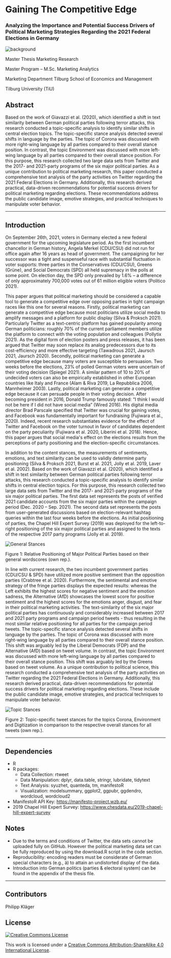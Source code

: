 # Gaining The Competitive Edge
### Analyzing the Importance and Potential Success Drivers of Political Marketing Strategies Regarding the 2021 Federal Elections in Germany

![background](https://user-images.githubusercontent.com/80161087/147277170-8121893c-f3ac-42e8-9657-7f824ad88f57.png)

Master Thesis Marketing Research

Master Program – M.Sc. Marketing Analytics

Marketing Department Tilburg School of Economics and Management

Tilburg University (TiU)


## Abstract
Based on the work of Giavazzi et al. (2020), which identified a shift in text similarity between German political parties following terror attacks, this research conducted a topic-specific analysis to identify similar shifts in central election topics. The topic-specific stance analysis detected several shifts in language by the parties. The topic of Corona was discussed with more right-wing language by all parties compared to their overall stance position. In contrast, the topic Environment was discussed with more left-wing language by all parties compared to their overall stance position. For this purpose, this research collected two large data sets from Twitter and the 2017- and 2021-party programs of the six major political parties. As a unique contribution to political marketing research, this paper conducted a comprehensive text analysis of the party activities on Twitter regarding the 2021 Federal Elections in Germany. Additionally, this research derived practical, data-driven recommendations for potential success drivers for political marketing regarding elections. These recommendations address the public candidate image, emotive strategies, and practical techniques to manipulate voter behavior.



---

## Introduction
On September 26th, 2021, voters in Germany elected a new federal government for the upcoming legislature period. As the first incumbent chancellor in German history, Angela Merkel (CDU/CSU) did not run for office again after 16 years as head of government. The campaigning for her successor was a tight and suspenseful race with substantial fluctuation in voter supports: three parties in the Conservatives (CDU/CSU), Greens (Grüne), and Social Democrats (SPD) all held supremacy in the polls at some point. On election day, the SPD only prevailed by 1.6% – a difference of only approximately 700,000 votes out of 61 million eligible voters (Politico 2021).

This paper argues that political marketing should be considered a capable tool to generate a competitive edge over opposing parties in tight campaign races like this one for several reasons. Firstly, political marketing can generate a competitive edge because most politicians utilize social media to amplify messages and a platform for public display (Silva & Proksch 2021). Particularly Twitter as a text-centric platform has gained popularity among German politicians: roughly 70% of the current parliament members utilize the platform to connect with the voting population and colleagues (Pollytix 2021). As the digital form of election posters and press releases, it has been argued that Twitter may soon replace its analog predecessors due to its cost-efficiency and more effective targeting (Tawadrous 2021, Jaursch 2021, Jaursch 2020). Secondly, political marketing can generate a competitive edge because many voters are susceptible to persuasion. Two weeks before the elections, 23% of polled German voters were uncertain of their voting decision (Spiegel 2021). A similar pattern of 10 to 20% of undecided voters can also be empirically established in other European countries like Italy and France (Alam & Riva 2019, La Repubblica 2006, Mannheimer 2003). Lastly, political marketing can generate a competitive edge because it can persuade people in their voting decision. After becoming president in 2016, Donald Trump famously stated: “I think I would not be here if I did not have social media” (Wired 2016). His digital media director Brad Parscale specified that Twitter was crucial for gaining votes, and Facebook was fundamentally important for fundraising (Fujiwara et al., 2020). Indeed, recent research substantiates evidence for the effect of Twitter and Facebook on the voter turnout in favor of candidates dependent on the party peculiarity (Fujiwara et al. 2020, Liberini et al. 2018). Hence, this paper argues that social media's effect on the elections results from the perceptions of party positioning and the election-specific circumstances.

In addition to the content stances, the measurements of sentiments, emotions, and text similarity can be used to validly determine party positioning (Silva & Proksch 2021, Burst et al. 2021, Jolly et al. 2019, Laver et al. 2002). Based on the work of Giavazzi et al. (2020), which identified a shift in text similarity between German political parties following terror attacks, this research conducted a topic-specific analysis to identify similar shifts in central election topics. For this purpose, this research collected two large data sets from Twitter and the 2017- and 2021-party programs of the six major political parties. The first data set represents the posts of verified 2021 candidate accounts from the six major parties within the campaign period (Dec. 2020 – Sep. 2021). The second data set represents the posts from user-generated discussions based on election-relevant hashtag queries within the last four weeks before the elections. As initial positioning of parties, the Chapel Hill Expert Survey (2019) was deployed for the left-to-right positioning of the six major political parties and assigned to the texts of the respective 2017 party programs (Jolly et al. 2019).

![General Stances](https://user-images.githubusercontent.com/80161087/147256429-82abd319-abdc-4fe3-ad77-1606f4113ccc.jpg)

Figure 1: Relative Positioning of Major Political Parties based on their general wordscores (own rep.).

In line with current research, the two incumbent government parties (CDU/CSU & SPD) have utilized more positive sentiment than the opposition parties (Crabtree et al. 2020). Furthermore, the sentimental and emotive strategy of the fringe parties displays the expected results: whereas the Left exhibits the highest scores for negative sentiment and the emotion sadness, the Alternative (AfD) showcases the lowest score for positive sentiment and the highest scores for the emotions anger, disgust, and fear in their political marketing activities. The text-similarity of the six major political parties has continuously and considerably increased between 2017 and 2021 party programs and campaign period tweets - thus resulting in the most similar relative positioning for all parties for the campaign period tweets. The topic-specific stance analysis detected several shifts in language by the parties. The topic of Corona was discussed with more right-wing language by all parties compared to their overall stance position. This shift was arguably led by the Liberal Democrats (FDP) and the Alternative (AfD) based on tweet volume. In contrast, the topic Environment was discussed with more left-wing language by all parties compared to their overall stance position. This shift was arguably led by the Greens based on tweet volume.
As a unique contribution to political science, this research conducted a comprehensive text analysis of the party activities on Twitter regarding the 2021 Federal Elections in Germany. Additionally, this research derived practical, data-driven recommendations for potential success drivers for political marketing regarding elections. These include the public candidate image, emotive strategies, and practical techniques to manipulate voter behavior.

![Topic Stances](https://user-images.githubusercontent.com/80161087/147256468-b10e7736-90b9-4b69-93b6-fe5a61b09b75.jpg)

Figure 2: Topic-specific tweet stances for the topics Corona, Environment and Digitization in comparison to the respective overall stances for all tweets (own rep.).

---

## Dependencies
- R 
- R packages:
	- Data Collection:		rtweet
	- Data Manipulation:		dplyr, data.table, stringr, lubridate, tidytext
	- Text Analysis:		syuzhet, quanteda, tm, manifestoR
	- Visualization:		modelsummary, ggplot2, ggpubr, ggdendro, wordcloud, wordcloud2
- ManifestoR API Key:			https://manifesto-project.wzb.eu/
- 2019 Chapel Hill Expert Survey:	https://www.chesdata.eu/2019-chapel-hill-expert-survey

## Notes
- Due to the terms and conditions of Twitter, the data sets cannot be uploaded fully on GitHub. However the political marketing data set can be fully reproduced by using the download.R script in the code section.
- Reproducibility: encoding readers must be considerate of German special characters (e.g., ä) to attain an undistorted display of the data.
- Introduction into German politics (parties & electoral system) can be found in the appendix of the thesis file.

---

## Contributors
Philipp Kläger

## License
<a rel="license" href="http://creativecommons.org/licenses/by-sa/4.0/"><img alt="Creative Commons License" style="border-width:0" src="https://i.creativecommons.org/l/by-sa/4.0/88x31.png" /></a><br />

This work is licensed under a <a rel="license" href="http://creativecommons.org/licenses/by-sa/4.0/">Creative Commons Attribution-ShareAlike 4.0 International License</a>.
